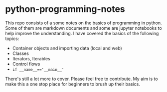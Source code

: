 # python-programming-notes

This repo consists of a some notes on the basics of programming in python. Some of them are markdown documents and some are jupyter notebooks to help improve the understanding. I have covered the basics of the following topics:

* Container objects and importing data (local and web)
* Classes
* Iterators, Iterables
* Control flows
* `if __name__=='__main__'`

There's still a lot more to cover. Please feel free to contribute. My aim is to make this a one stop place for beginners to brush up their basics.